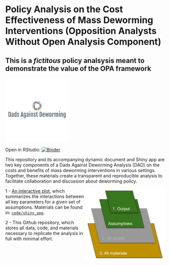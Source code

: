 
# Policy Analysis  on the Cost Effectiveness of Mass Deworming Interventions (Opposition Analysts Without Open Analysis Component)


## **This is a *fictitous* policy analsysis meant to demonstrate the value of the OPA framework**

<img width="200" src="./code/images/DAD_fake_logo.png">
<br>

Open in RStudio:
[![Binder](https://mybinder.org/badge_logo.svg)](https://mybinder.org/v2/gh/opposition-policy-analysis/pa-deworming-no/master?urlpath=rstudio)

This repository and its accompanying dynamic document and Shiny app are
two key components of a Dads Against Deworming Analysis (DAD) on the costs and
benefits of mass deworming interventions in various settings. Together,
these materials create a transparent and reproducible analysis to
facilitate collaboration and discussion about deworming policy.

<img align="right" width="50%" src="./code/images/OPA_layers_no_details.svg">


1 - [An interactive plot](https://keanulim123.shinyapps.io/pa-deworming-no-shiny-app/),
which summarizes the interactions between all key parameters for a given
set of assumptions. Materials can be found in:
[`code/shiny_app`](https://github.com/opposition-policy-analysis/pa-deworming-no/tree/master/code/shiny_app).

2 - This Github repository, which stores all data, code, and materials
necessary to replicate the analysis in full with minimal effort.
